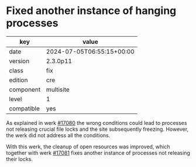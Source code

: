 [//]: # (werk v2)
# Fixed another instance of hanging processes

key        | value
---------- | ---
date       | 2024-07-05T06:55:15+00:00
version    | 2.3.0p11
class      | fix
edition    | cre
component  | multisite
level      | 1
compatible | yes

As explained in werk [#17080](https://checkmk.com/werk/17080) the wrong conditions could lead to processes not releasing crucial file locks and the site subsequently freezing.
However, the werk did not address all the conditions.

With this werk, the cleanup of open resources was improved, which together with werk [#17081](https://checkmk.com/werk/17081) fixes another instance of processes not releasing their locks.

